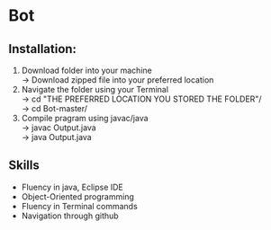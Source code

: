 # Bot

## Installation:
1. Download folder into your machine<br/>
   -> Download zipped file into your preferred location<br/>
2. Navigate the folder using your Terminal<br/>
   -> cd "THE PREFERRED LOCATION YOU STORED THE FOLDER"/<br/>
   -> cd Bot-master/<br/>
3. Compile pragram using javac/java<br/>
   -> javac Output.java<br/>
   -> java Output.java<br/>
## Skills
* Fluency in java, Eclipse IDE
* Object-Oriented programming
* Fluency in Terminal commands
* Navigation through github
